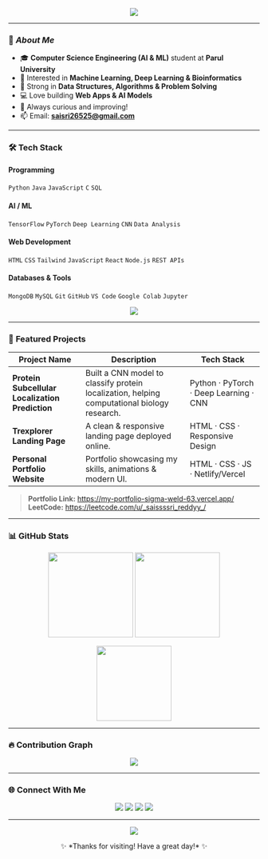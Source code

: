 <!-- Animated Heading -->
<p align="center">
  <img src="https://readme-typing-svg.herokuapp.com?font=Fira+Code&weight=600&size=28&duration=3500&pause=800&color=00E7FF&center=true&vCenter=true&width=900&lines=Hi+There!+I'm+Duggempudi+Sai+Sri+👋;CSE+Student+%7C+AI+%26+ML+Enthusiast+%7C+DSA+Learner;Welcome+to+my+GitHub+Profile+🚀">
</p>

---

### 🌟 *About Me*

- 🎓 **Computer Science Engineering (AI & ML)** student at **Parul University**
- 🤖 Interested in **Machine Learning, Deep Learning & Bioinformatics**
- 🧠 Strong in **Data Structures, Algorithms & Problem Solving**
- 💻 Love building **Web Apps & AI Models**
- 🚀 Always curious and improving!
- 📫 Email: **saisri26525@gmail.com**

---

### 🛠 **Tech Stack**

#### **Programming**
`Python` `Java` `JavaScript` `C` `SQL`

#### **AI / ML**
`TensorFlow` `PyTorch` `Deep Learning` `CNN` `Data Analysis`

#### **Web Development**
`HTML` `CSS` `Tailwind` `JavaScript` `React` `Node.js` `REST APIs`

#### **Databases & Tools**
`MongoDB` `MySQL` `Git` `GitHub` `VS Code` `Google Colab` `Jupyter`

<p align="center">
  <img src="https://skillicons.dev/icons?i=python,java,javascript,html,css,tailwind,react,nodejs,mongodb,mysql,git,github,vscode,tensorflow,pytorch&theme=light" />
</p>

---

### 🚀 **Featured Projects**

| Project Name | Description | Tech Stack |
|-------------|-------------|------------|
| **Protein Subcellular Localization Prediction** | Built a CNN model to classify protein localization, helping computational biology research. | Python · PyTorch · Deep Learning · CNN |
| **Trexplorer Landing Page** | A clean & responsive landing page deployed online. | HTML · CSS · Responsive Design |
| **Personal Portfolio Website** | Portfolio showcasing my skills, animations & modern UI. | HTML · CSS · JS · Netlify/Vercel |

> **Portfolio Link:** https://my-portfolio-sigma-weld-63.vercel.app/  
> **LeetCode:** https://leetcode.com/u/_saissssri_reddyy_/

---

### 📊 **GitHub Stats**

<p align="center">
  <img src="https://github-readme-stats.vercel.app/api?username=saisri267&show_icons=true&theme=neon" height="170"/>
  <img src="https://github-readme-streak-stats.herokuapp.com/?user=saisri267&theme=neon" height="170"/>
</p>

<p align="center">
  <img src="https://github-readme-stats.vercel.app/api/top-langs/?username=saisri267&layout=compact&theme=neon" height="150"/>
</p>

---

### 🔥 **Contribution Graph**
<p align="center">
 <img src="https://github-readme-activity-graph.vercel.app/graph?username=saisri267&theme=react-dark"/>
</p>

---

### 🌐 **Connect With Me**

<p align="center">
<a href="https://www.linkedin.com/in/duggempudi-sai-sri-913383272/"><img src="https://img.shields.io/badge/LinkedIn-0a66c2?style=for-the-badge&logo=linkedin&logoColor=white"/></a>
<a href="mailto:saisri26525@gmail.com"><img src="https://img.shields.io/badge/Gmail-ea4335?style=for-the-badge&logo=gmail&logoColor=white"/></a>
<a href="https://leetcode.com/u/_saissssri_reddyy_/"><img src="https://img.shields.io/badge/LeetCode-FFA116?style=for-the-badge&logo=leetcode&logoColor=white"/></a>
<a href="https://github.com/saisri267"><img src="https://img.shields.io/badge/GitHub-171515?style=for-the-badge&logo=github&logoColor=white"/></a>
</p>

---

<p align="center">
  <img src="https://komarev.com/ghpvc/?username=saisri267&label=Profile+Views&color=00E7FF&style=flat" />
</p>

<p align="center">✨ *Thanks for visiting! Have a great day!* ✨</p>
